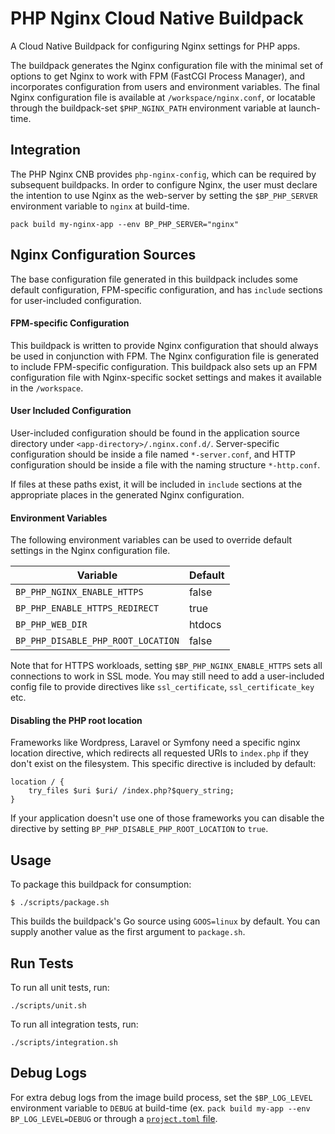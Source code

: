 # PHP Nginx Cloud Native Buildpack
A Cloud Native Buildpack for configuring Nginx settings for PHP apps.

The buildpack generates the Nginx configuration file with the minimal set of
options to get Nginx to work with FPM (FastCGI Process Manager), and
incorporates configuration from users and environment variables. The final
Nginx configuration file is available at
`/workspace/nginx.conf`, or locatable
through the buildpack-set `$PHP_NGINX_PATH` environment variable at
launch-time.

## Integration

The PHP Nginx CNB provides `php-nginx-config`, which can be required by subsequent
buildpacks. In order to configure Nginx, the user must declare the intention to
use Nginx as the web-server by setting the `$BP_PHP_SERVER` environment
variable to `nginx` at build-time.

```shell
pack build my-nginx-app --env BP_PHP_SERVER="nginx"
```

## Nginx Configuration Sources 
The base configuration file generated in this buildpack includes some default configuration, FPM-specific configuration, and
has `include` sections for user-included configuration.

#### FPM-specific Configuration
This buildpack is written to provide Nginx configuration that should always be
used in conjunction with FPM. The Nginx configuration file is generated to
include FPM-specific configuration. This buildpack also sets up an FPM
configuration file with Nginx-specific socket settings and makes it available
in the `/workspace`.

#### User Included Configuration
User-included configuration should be found in the application source directory
under `<app-directory>/.nginx.conf.d/`. Server-specific configuration should be
inside a file named `*-server.conf`, and HTTP configuration should be inside a
file with the naming structure `*-http.conf`.

If files at these paths exist, it
will be included in `include` sections at the appropriate places in the generated
Nginx configuration.

#### Environment Variables
The following environment variables can be used to override default settings in
the Nginx configuration file.

| Variable | Default |
| -------- | -------- |
| `BP_PHP_NGINX_ENABLE_HTTPS`        | false  |
| `BP_PHP_ENABLE_HTTPS_REDIRECT`     | true   |
| `BP_PHP_WEB_DIR`                   | htdocs |
| `BP_PHP_DISABLE_PHP_ROOT_LOCATION` | false  |

Note that for HTTPS workloads, setting `$BP_PHP_NGINX_ENABLE_HTTPS` sets all
connections to work in SSL mode. You may still need to add a user-included
config file to provide directives like `ssl_certificate`, `ssl_certificate_key`
etc.

#### Disabling the PHP root location
Frameworks like Wordpress, Laravel or Symfony need a specific nginx location directive,
which redirects all requested URIs to `index.php` if they don't exist on the
filesystem. This specific directive is included by default:

```
location / {
    try_files $uri $uri/ /index.php?$query_string;
}
```

If your application doesn't use one of those frameworks you can disable the
directive by setting `BP_PHP_DISABLE_PHP_ROOT_LOCATION` to `true`. 

## Usage

To package this buildpack for consumption:

```
$ ./scripts/package.sh
```

This builds the buildpack's Go source using `GOOS=linux` by default. You can
supply another value as the first argument to `package.sh`.

## Run Tests

To run all unit tests, run:
```
./scripts/unit.sh
```

To run all integration tests, run:
```
./scripts/integration.sh
```

## Debug Logs
For extra debug logs from the image build process, set the `$BP_LOG_LEVEL`
environment variable to `DEBUG` at build-time (ex. `pack build my-app --env
BP_LOG_LEVEL=DEBUG` or through a  [`project.toml`
file](https://github.com/buildpacks/spec/blob/main/extensions/project-descriptor.md).
